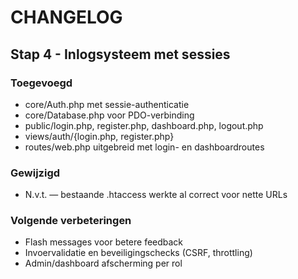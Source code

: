# CHANGELOG

## Stap 4 - Inlogsysteem met sessies

### Toegevoegd
- core/Auth.php met sessie-authenticatie
- core/Database.php voor PDO-verbinding
- public/login.php, register.php, dashboard.php, logout.php
- views/auth/{login.php, register.php}
- routes/web.php uitgebreid met login- en dashboardroutes

### Gewijzigd
- N.v.t. — bestaande .htaccess werkte al correct voor nette URLs

### Volgende verbeteringen
- Flash messages voor betere feedback
- Invoervalidatie en beveiligingschecks (CSRF, throttling)
- Admin/dashboard afscherming per rol

